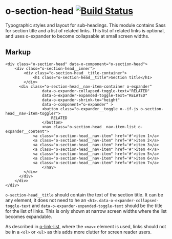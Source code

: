# o-section-head [![Build Status](https://circleci.com/gh/Financial-Times/o-section-head/tree/master.png?style=shield&circle-token=:circle-token)](https://circleci.com/gh/Financial-Times/o-section-head)

Typographic styles and layout for sub-headings. This module contains Sass for section title and a list of related links. This list of related links is optional, and uses o-expander to become collapsable at small screen widths.

## Markup

```
<div class="o-section-head" data-o-component="o-section-head">
	<div class="o-section-head__inner">
		<div class="o-section-head__title-container">
			<h1 class="o-section-head__title">Section title</h1>
		</div>
	  <div class="o-section-head__nav-item-container o-expander"
				data-o-expander-collapsed-toggle-text="RELATED"
				data-o-expander-expanded-toggle-text="RELATED"
				data-o-expander-shrink-to="height"
				data-o-component="o-expander" >
				<button class="o-expander__toggle o--if-js o-section-head__nav-item-toggler">
					RELATED
				</button>
				<nav class="o-section-head__nav-item-list o-expander__content">
	        <a class="o-section-head__nav-item" href='#'>item 1</a>
	        <a class="o-section-head__nav-item" href='#'>item 2</a>
	        <a class="o-section-head__nav-item" href='#'>item 3</a>
	        <a class="o-section-head__nav-item" href='#'>item 4</a>
	        <a class="o-section-head__nav-item" href='#'>item 5</a>
	        <a class="o-section-head__nav-item" href='#'>item 6</a>
	        <a class="o-section-head__nav-item" href='#'>item 7</a>
				</nav>
	    </div>
	  </div>
	</div>
</div>
```

`o-section-head__title` should contain the text of the section title. It can be any element, it does not need to he an `<h1>`.
`data-o-expander-collapsed-toggle-text` and `data-o-expander-expanded-toggle-text` should be the title for the list of links. This is only shown at narrow screen widths where the list becomes expandable.

As described in [o-link-list](https://github.com/Financial-Times/o-link-list#markup-for-navigational-elements), where the `<nav>` element is used, links should not be in a `<ol>` or `<ul>` as this adds more clutter for screen reader users.
